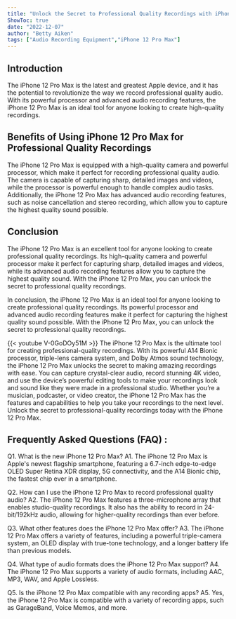```yaml
---
title: "Unlock the Secret to Professional Quality Recordings with iPhone 12 Pro Max!"
ShowToc: true 
date: "2022-12-07"
author: "Betty Aiken" 
tags: ["Audio Recording Equipment","iPhone 12 Pro Max"]
---
```

## Introduction 

The iPhone 12 Pro Max is the latest and greatest Apple device, and it has the potential to revolutionize the way we record professional quality audio. With its powerful processor and advanced audio recording features, the iPhone 12 Pro Max is an ideal tool for anyone looking to create high-quality recordings. 

## Benefits of Using iPhone 12 Pro Max for Professional Quality Recordings 

The iPhone 12 Pro Max is equipped with a high-quality camera and powerful processor, which make it perfect for recording professional quality audio. The camera is capable of capturing sharp, detailed images and videos, while the processor is powerful enough to handle complex audio tasks. Additionally, the iPhone 12 Pro Max has advanced audio recording features, such as noise cancellation and stereo recording, which allow you to capture the highest quality sound possible. 

## Conclusion 

The iPhone 12 Pro Max is an excellent tool for anyone looking to create professional quality recordings. Its high-quality camera and powerful processor make it perfect for capturing sharp, detailed images and videos, while its advanced audio recording features allow you to capture the highest quality sound. With the iPhone 12 Pro Max, you can unlock the secret to professional quality recordings. 

In conclusion, the iPhone 12 Pro Max is an ideal tool for anyone looking to create professional quality recordings. Its powerful processor and advanced audio recording features make it perfect for capturing the highest quality sound possible. With the iPhone 12 Pro Max, you can unlock the secret to professional quality recordings.

{{< youtube V-0GoDOy51M >}} 
The iPhone 12 Pro Max is the ultimate tool for creating professional-quality recordings. With its powerful A14 Bionic processor, triple-lens camera system, and Dolby Atmos sound technology, the iPhone 12 Pro Max unlocks the secret to making amazing recordings with ease. You can capture crystal-clear audio, record stunning 4K video, and use the device’s powerful editing tools to make your recordings look and sound like they were made in a professional studio. Whether you’re a musician, podcaster, or video creator, the iPhone 12 Pro Max has the features and capabilities to help you take your recordings to the next level. Unlock the secret to professional-quality recordings today with the iPhone 12 Pro Max.

## Frequently Asked Questions (FAQ) :
Q1. What is the new iPhone 12 Pro Max?
A1. The iPhone 12 Pro Max is Apple's newest flagship smartphone, featuring a 6.7-inch edge-to-edge OLED Super Retina XDR display, 5G connectivity, and the A14 Bionic chip, the fastest chip ever in a smartphone.

Q2. How can I use the iPhone 12 Pro Max to record professional quality audio?
A2. The iPhone 12 Pro Max features a three-microphone array that enables studio-quality recordings. It also has the ability to record in 24-bit/192kHz audio, allowing for higher-quality recordings than ever before.

Q3. What other features does the iPhone 12 Pro Max offer?
A3. The iPhone 12 Pro Max offers a variety of features, including a powerful triple-camera system, an OLED display with true-tone technology, and a longer battery life than previous models.

Q4. What type of audio formats does the iPhone 12 Pro Max support?
A4. The iPhone 12 Pro Max supports a variety of audio formats, including AAC, MP3, WAV, and Apple Lossless.

Q5. Is the iPhone 12 Pro Max compatible with any recording apps?
A5. Yes, the iPhone 12 Pro Max is compatible with a variety of recording apps, such as GarageBand, Voice Memos, and more.



